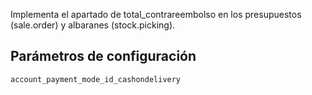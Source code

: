 Implementa el apartado de total_contrareembolso en los presupuestos (sale.order) y albaranes (stock.picking).

## Parámetros de configuración
```
account_payment_mode_id_cashondelivery
```
